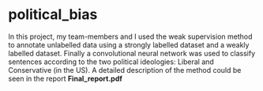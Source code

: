# political_bias

In this project, my team-members and I used the weak supervision method to annotate unlabelled data using a strongly labelled dataset and a weakly labelled dataset. Finally a convolutional neural network was used to classify sentences according to the two political ideologies: Liberal and Conservative (in the US). A detailed description of the method could be seen in the report **Final_report.pdf**

 

